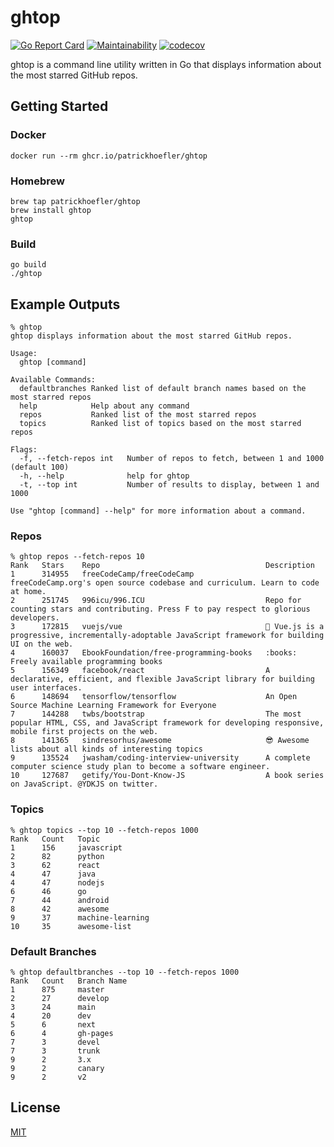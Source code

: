 # ghtop

[![Go Report Card](https://goreportcard.com/badge/github.com/patrickhoefler/ghtop)](https://goreportcard.com/report/github.com/patrickhoefler/ghtop)
[![Maintainability](https://api.codeclimate.com/v1/badges/bc77f3cc2bd774e8d33f/maintainability)](https://codeclimate.com/github/patrickhoefler/ghtop/maintainability)
[![codecov](https://codecov.io/gh/patrickhoefler/ghtop/branch/main/graph/badge.svg)](https://codecov.io/gh/patrickhoefler/ghtop)

ghtop is a command line utility written in Go that displays information about the most starred GitHub repos.

## Getting Started

### Docker

```shell
docker run --rm ghcr.io/patrickhoefler/ghtop
```

### Homebrew

```shell
brew tap patrickhoefler/ghtop
brew install ghtop
ghtop
```

### Build

```shell
go build
./ghtop
```

## Example Outputs

```text
% ghtop
ghtop displays information about the most starred GitHub repos.

Usage:
  ghtop [command]

Available Commands:
  defaultbranches Ranked list of default branch names based on the most starred repos
  help            Help about any command
  repos           Ranked list of the most starred repos
  topics          Ranked list of topics based on the most starred repos

Flags:
  -f, --fetch-repos int   Number of repos to fetch, between 1 and 1000 (default 100)
  -h, --help              help for ghtop
  -t, --top int           Number of results to display, between 1 and 1000

Use "ghtop [command] --help" for more information about a command.
```

### Repos

```text
% ghtop repos --fetch-repos 10
Rank   Stars    Repo                                     Description
1      314955   freeCodeCamp/freeCodeCamp                freeCodeCamp.org's open source codebase and curriculum. Learn to code at home.
2      251745   996icu/996.ICU                           Repo for counting stars and contributing. Press F to pay respect to glorious developers.
3      172815   vuejs/vue                                🖖 Vue.js is a progressive, incrementally-adoptable JavaScript framework for building UI on the web.
4      160037   EbookFoundation/free-programming-books   :books: Freely available programming books
5      156349   facebook/react                           A declarative, efficient, and flexible JavaScript library for building user interfaces.
6      148694   tensorflow/tensorflow                    An Open Source Machine Learning Framework for Everyone
7      144288   twbs/bootstrap                           The most popular HTML, CSS, and JavaScript framework for developing responsive, mobile first projects on the web.
8      141365   sindresorhus/awesome                     😎 Awesome lists about all kinds of interesting topics
9      135524   jwasham/coding-interview-university      A complete computer science study plan to become a software engineer.
10     127687   getify/You-Dont-Know-JS                  A book series on JavaScript. @YDKJS on twitter.
```

### Topics

```text
% ghtop topics --top 10 --fetch-repos 1000
Rank   Count   Topic
1      156     javascript
2      82      python
3      62      react
4      47      java
4      47      nodejs
6      46      go
7      44      android
8      42      awesome
9      37      machine-learning
10     35      awesome-list
```

### Default Branches

```text
% ghtop defaultbranches --top 10 --fetch-repos 1000
Rank   Count   Branch Name
1      875     master
2      27      develop
3      24      main
4      20      dev
5      6       next
6      4       gh-pages
7      3       devel
7      3       trunk
9      2       3.x
9      2       canary
9      2       v2
```

## License

[MIT](https://github.com/patrickhoefler/ghtop/blob/main/LICENSE)
